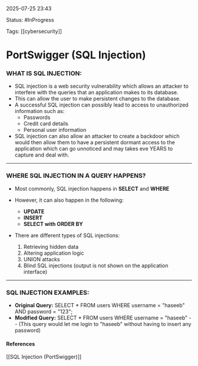
2025-07-25 23:43

Status: #InProgress 

Tags: [[cybersecurity]]

# PortSwigger (SQL Injection)

### WHAT IS SQL INJECTION:

- SQL injection is a web security vulnerability which allows an attacker to interfere with the queries that an application makes to its database.
- This can allow the user to make persistent changes to the database.
- A successful SQL injection can possibly lead to access to unauthorized information such as:
	- Passwords
	- Credit card details
	- Personal user information
- SQL injection can also allow an attacker to create a backdoor which would then allow them to have a persistent dormant access to the application which can go unnoticed and may takes eve YEARS to capture and deal with.

___

### WHERE SQL INJECTION IN A QUERY HAPPENS?

- Most commonly, SQL injection happens in **SELECT** and **WHERE**
- However, it can also happen in the following:
	- **UPDATE**
	- **INSERT**
	- **SELECT with ORDER BY**

- There are different types of SQL injections:
	1. Retrieving hidden data
	2. Altering application logic
	3. UNION attacks
	4. Blind SQL injections (output is not shown on the application interface)

___

### SQL INJECTION EXAMPLES:
- **Original Query:** SELECT * FROM users WHERE username = "haseeb" AND password = "123";
- **Modified Query:** SELECT * FROM users WHERE username = "haseeb" -- (This query would let me login to "haseeb" without having to insert any password)




#### References
[[SQL Injection (PortSwigger)]]